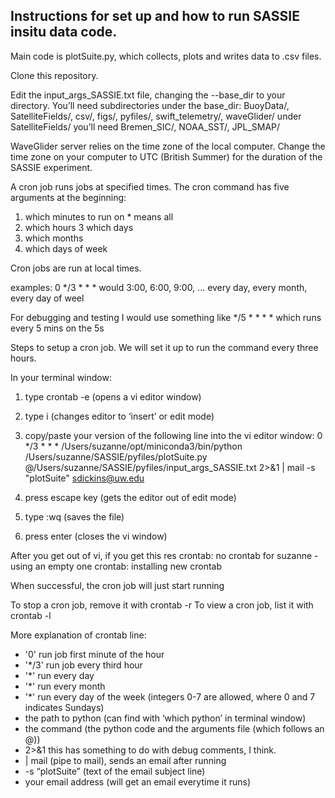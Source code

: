 ## Instructions for set up and how to run SASSIE insitu data code. 

Main code is plotSuite.py, which collects, plots and writes data to .csv files.

Clone this repository. 

Edit the input_args_SASSIE.txt file, changing the --base_dir to your directory. 
You’ll need subdirectories under the base_dir: 
BuoyData/, SatelliteFields/, csv/, figs/, pyfiles/, swift_telemetry/, waveGlider/
	under SatelliteFields/ you’ll need Bremen_SIC/, NOAA_SST/, JPL_SMAP/
	
WaveGlider server relies on the time zone of the local computer. Change the time zone
on your computer to UTC (British Summer) for the duration of the SASSIE experiment.

A cron job runs jobs at specified times. The cron command has five arguments at the beginning:
1. which minutes to run on    * means all
2. which hours
3  which days
4. which months
5. which days of week

Cron jobs are run at local times.

examples:
0 */3 * * *
would 3:00, 6:00, 9:00, ... every day, every month, every day of weel

For debugging and testing I would use something like
*/5 * * * *        which runs every 5 mins on the 5s

Steps to setup a cron job. We will set it up to run the command every three hours. 

In your terminal window:

1. type crontab -e		(opens a vi editor window)
2. type i	    		  (changes editor to ‘insert’ or edit mode)
3. copy/paste your version of the following line into the vi editor window:
0 */3 * * * /Users/suzanne/opt/miniconda3/bin/python /Users/suzanne/SASSIE/pyfiles/plotSuite.py @/Users/suzanne/SASSIE/pyfiles/input_args_SASSIE.txt 2>&1 | mail -s "plotSuite" sdickins@uw.edu

4. press escape key	(gets the editor out of edit mode)
5. type :wq		(saves the file)
6. press enter		(closes the vi window)

After you get out of vi, if you get this res
crontab: no crontab for suzanne - using an empty one
crontab: installing new crontab

When successful, the cron job will just start running

To stop a cron job, remove it with crontab -r
To view a cron job, list it with crontab -l


 More explanation of crontab line:
* '0'	run job first minute of the hour
* '*/3'	run job every third hour
* '*'	run every day
* '*'	run every month
* '*'	run every day of the week	(integers 0-7 are allowed, where 0 and 7 indicates Sundays)
* the path to python			(can find with ‘which python’ in terminal window)
* the command 				(the python code and the arguments file (which follows an @))
* 2>&1					this has something to do with debug comments, I think. 
* | mail 				(pipe to mail), sends an email after running
* -s “plotSuite”			(text of the email subject line)
* your email address			(will get an email everytime it runs)


